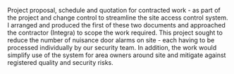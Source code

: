 Project proposal, schedule and quotation for contracted work - as part of the project and change control to streamline the site access control system. I arranged and produced the first of these two documents and approached the contractor (Integra) to scope the work required. This project sought to reduce the number of nuisance door alarms on site - each having to be processed individually by our security team. In addition, the work would simplify use of the system for area owners around site and mitigate against registered quality and security risks.
